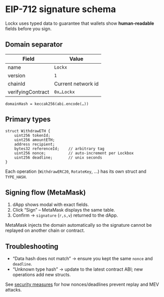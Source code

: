 # EIP-712 signature schema

Lockx uses typed data to guarantee that wallets show **human-readable** fields before you sign.

## Domain separator

| Field | Value |
|-------|-------|
| name | `Lockx` |
| version | `1` |
| chainId | Current network id |
| verifyingContract | `0x…Lockx` |

`domainHash = keccak256(abi.encode(…))`

## Primary types

```solidity
struct WithdrawETH {
    uint256 tokenId;
    uint256 amountETH;
    address recipient;
    bytes32 referenceId;    // arbitrary tag
    uint256 nonce;          // auto-increment per Lockbox
    uint256 deadline;       // unix seconds
}
```

Each operation (`WithdrawERC20`, `RotateKey`, …) has its own struct and `TYPE_HASH`.

## Signing flow (MetaMask)

1. dApp shows modal with exact fields.  
2. Click “Sign” – MetaMask displays the same table.  
3. Confirm → `signature` (`r,s,v`) returned to the dApp.

MetaMask injects the domain automatically so the signature cannot be replayed on another chain or contract.

## Troubleshooting

* “Data hash does not match” → ensure you kept the same `nonce` and `deadline`.
* “Unknown type hash” → update to the latest contract ABI; new operations add new structs.

See [security measures](security-measures.md) for how nonces/deadlines prevent replay and MEV attacks.
